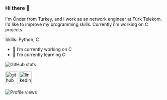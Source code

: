 ### Hi there 👋

I'm Önder from Turkey, and i work as an network engineer at Türk Telekom. I'd like to improve my programming skills. Currently i'm working on C projects.

Skills: Python, C

- 🔭 I’m currently working on C 
- 🌱 I’m currently learning C 


![GitHub stats](https://github-readme-stats.vercel.app/api?username=ondereser&show_icons=true)  

[<img src='https://cdn.jsdelivr.net/npm/simple-icons@3.0.1/icons/github.svg' alt='github' height='40'>](https://github.com/ondereser)  [<img src='https://cdn.jsdelivr.net/npm/simple-icons@3.0.1/icons/linkedin.svg' alt='linkedin' height='40'>](https://www.linkedin.com/in/öndereser/)  

![Profile views](https://gpvc.arturio.dev/ondereser)  
